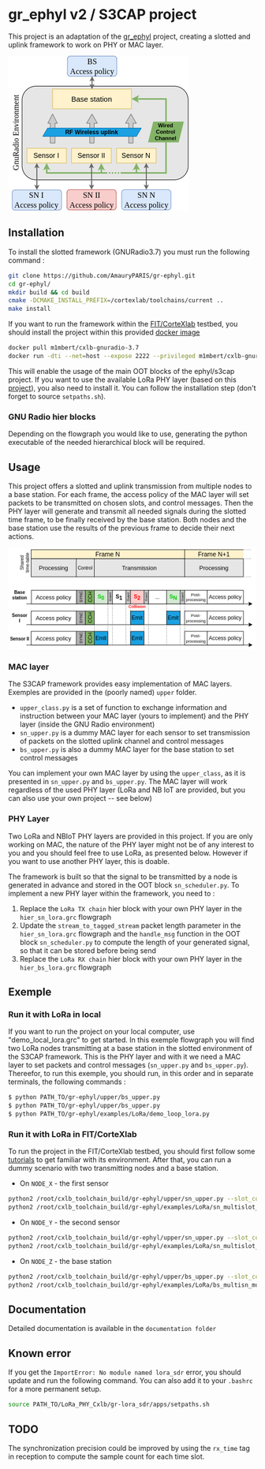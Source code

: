 # gr_ephyl v2 / S3CAP project
This project is an adaptation of the [gr_ephyl](https://raweb.inria.fr/rapportsactivite/RA2019/maracas/uid47.html) project, creating a slotted and uplink framework to work on PHY or MAC layer.

![Flowgraph layout](png/ephyl_layout.png) 

## Installation
To install the slotted framework (GNURadio3.7) you must run the following command : 

```bash
git clone https://github.com/AmauryPARIS/gr-ephyl.git
cd gr-ephyl/
mkdir build && cd build
cmake -DCMAKE_INSTALL_PREFIX=/cortexlab/toolchains/current ..
make install
```

If you want to run the framework within the [FIT/CorteXlab](https://wiki.cortexlab.fr/doku.php) testbed, you should install the project within this provided [docker image](https://hub.docker.com/r/m1mbert/cxlb-gnuradio-3.7)
```bash
docker pull m1mbert/cxlb-gnuradio-3.7
docker run -dti --net=host --expose 2222 --privileged m1mbert/cxlb-gnuradio-3.7:1.0
```

This will enable the usage of the main OOT blocks of the ephyl/s3cap project. If you want to use the available LoRa PHY layer (based on this [project](https://github.com/AmauryPARIS/LoRa_PHY_Cxlb)), you also need to install it. You can follow the installation step (don't forget to source `setpaths.sh`). 

### GNU Radio hier blocks
Depending on the flowgraph you would like to use, generating the python executable of the needed hierarchical block will be required. 

## Usage 
This project offers a slotted and uplink transmission from multiple nodes to a base station. For each frame, the access policy of the MAC layer will set packets to be transmitted on chosen slots, and control messages. Then the PHY layer will generate and transmit all needed signals during the slotted time frame, to be finally received by the base station. Both nodes and the base station use the results of the previous frame to decide their next actions.   

![Flowgraph layout](png/ephyl_timetable.png) 

### MAC layer
The S3CAP framework provides easy implementation of MAC layers. Exemples are provided in the (poorly named) `upper` folder. 
- `upper_class.py` is a set of function to exchange information and instruction between your MAC layer (yours to implement) and the PHY layer (inside the GNU Radio environment)
- `sn_upper.py` is a dummy MAC layer for each sensor to set transmission of packets on the slotted uplink channel and control messages
- `bs_upper.py` is also a dummy MAC layer for the base station to set control messages

You can implement your own MAC layer by using the `upper_class`, as it is presented in `sn_upper.py` and `bs_upper.py`. The MAC layer will work regardless of the used PHY layer (LoRa and NB IoT are provided, but you can also use your own project -- see below)

### PHY Layer 
Two LoRa and NBIoT PHY layers are provided in this project. If you are only working on MAC, the nature of the PHY layer might not be of any interest to you and you should feel free to use LoRa, as presented below. However if you want to use another PHY layer, this is doable. 

The framework is built so that the signal to be transmitted by a node is generated in advance and stored in the OOT block `sn_scheduler.py`. To implement a new PHY layer within the framework, you need to :
1. Replace the `LoRa TX chain` hier block with your own PHY layer in the `hier_sn_lora.grc` flowgraph
2. Update the `stream_to_tagged_stream` packet length parameter in the `hier_sn_lora.grc` flowgraph and the `handle_msg` function in the OOT block `sn_scheduler.py` to compute the length of your generated signal, so that it can be stored before being send
3. Replace the `LoRa RX chain` hier block with your own PHY layer in the `hier_bs_lora.grc` flowgraph

## Exemple

### Run it with LoRa in local

If you want to run the project on your local computer, use "demo_local_lora.grc" to get started. In this exemple flowgraph you will find two LoRa nodes transmitting at a base station in the slotted environment of the S3CAP framework. This is the PHY layer and with it we need a MAC layer to set packets and control messages (`sn_upper.py` and `bs_upper.py`). Thereefor, to run this exemple, you should run, in this order and in separate terminals, the following commands : 

```bash
$ python PATH_TO/gr-ephyl/upper/bs_upper.py
$ python PATH_TO/gr-ephyl/upper/bs_upper.py
$ python PATH_TO/gr-ephyl/examples/LoRa/demo_loop_lora.py
```

### Run it with LoRa in FIT/CorteXlab 

To run the project in the FIT/CorteXlab testbed, you should first follow some [tutorials](https://wiki.cortexlab.fr/doku.php?id=tutorials) to get familiar with its environment. After that, you can run a dummy scenario with two transmitting nodes and a base station.

- On `NODE_X` - the first sensor
```bash
python2 /root/cxlb_toolchain_build/gr-ephyl/upper/sn_upper.py --slot_count=4 &
python2 /root/cxlb_toolchain_build/gr-ephyl/examples/LoRa/sn_multislot_dyn_ephyl_lora.py --sn-id=A --ip-bs-addr=NODE_Z --S=4
```
- On `NODE_Y` - the second sensor
```bash
python2 /root/cxlb_toolchain_build/gr-ephyl/upper/sn_upper.py --slot_count=4 &
python2 /root/cxlb_toolchain_build/gr-ephyl/examples/LoRa/sn_multislot_dyn_ephyl_lora.py --sn-id=B --ip-bs-addr=NODE_Z --S=4
```
- On `NODE_Z` - the base station
```bash
python2 /root/cxlb_toolchain_build/gr-ephyl/upper/bs_upper.py --slot_count=4 &
python2 /root/cxlb_toolchain_build/gr-ephyl/examples/LoRa/bs_multisn_multislot_dyn_ephyl_lora.py --sn-1-ip-addr=NODE_X --sn-2-ip-addr=NODE_Y --S=4
```

## Documentation 
Detailed documentation is available in the `documentation folder`

## Known error

If you get the `ImportError: No module named lora_sdr` error, you should update and run the following command. You can also add it to your `.bashrc` for a more permanent setup. 
```bash
source PATH_TO/LoRa_PHY_Cxlb/gr-lora_sdr/apps/setpaths.sh
```

## TODO 
The synchronization precision could be improved by using the `rx_time` tag in reception to compute the sample count for each time slot.



